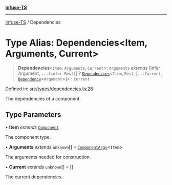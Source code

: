 [**Infuse-TS**](../README.md)

***

[Infuse-TS](../README.md) / Dependencies

# Type Alias: Dependencies\<Item, Arguments, Current\>

> **Dependencies**\<`Item`, `Arguments`, `Current`\>: `Arguments` *extends* \[infer Argument, `...(infer Rest)`\] ? [`Dependencies`](Dependencies.md)\<`Item`, `Rest`, \[`...Current`, [`Dependency`](Dependency.md)\<`Argument`\>\]\> : `Current`

Defined in: [src/types/dependencies.ts:28](https://github.com/D-Kay6/Infuse-TS/blob/183255f9a4ec5e9ee4dba778a499aaf2ce7f4763/src/types/dependencies.ts#L28)

The dependencies of a component.

## Type Parameters

• **Item** *extends* [`Component`](Component.md)

The component type.

• **Arguments** *extends* `unknown`[] = [`ComponentArgs`](ComponentArgs.md)\<`Item`\>

The arguments needed for construction.

• **Current** *extends* `unknown`[] = \[\]

The current dependencies.
